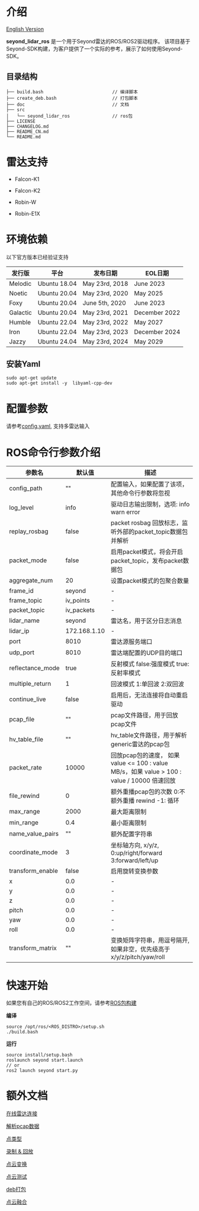 # 介绍

 [English Version](README.md) 

**seyond_lidar_ros** 是一个用于Seyond雷达的ROS/ROS2驱动程序。
该项目基于Seyond-SDK构建，为客户提供了一个实际的参考，展示了如何使用Seyond-SDK。

## 目录结构

```
├── build.bash                          // 编译脚本
├── create_deb.bash                     // 打包脚本
├── doc                                 // 文档
├── src
│   └── seyond_lidar_ros                // ros包
├── LICENSE
├── CHANGELOG.md
├── README_CN.md
└── README.md
```

# 雷达支持

- Falcon-K1
  
- Falcon-K2
  
- Robin-W
  
- Robin-E1X
  

# 环境依赖

以下官方版本已经验证支持

| 发行版 | 平台 | 发布日期 | EOL日期 |
| --- | --- | --- | --- |
| Melodic | Ubuntu 18.04 | May 23rd, 2018 | June 2023 |
| Noetic | Ubuntu 20.04 | May 23rd, 2020 | May 2025 |
| Foxy | Ubuntu 20.04 | June 5th, 2020 | June 2023 |
| Galactic | Ubuntu 20.04 | May 23rd, 2021 | December 2022 |
| Humble | Ubuntu 22.04 | May 23rd, 2022 | May 2027 |
| Iron | Ubuntu 22.04 | May 23rd, 2023 | December 2024 |
| Jazzy | Ubuntu 24.04 | May 23rd, 2024 | May 2029 |

## 安装Yaml


```
sudo apt-get update
sudo apt-get install -y  libyaml-cpp-dev
```

# 配置参数

请参考[config.yaml](/src/seyond_lidar_ros/config/config.yaml), 支持多雷达输入

# ROS命令行参数介绍

| 参数名 | 默认值 | 描述 |
| --- | --- | --- |
| config_path | ""  | 配置输入，如果配置了该项，其他命令行参数将忽视 |
| log_level | info | 驱动日志输出限制，选项: info warn error |
| replay_rosbag | false | packet rosbag 回放标志，监听外部的packet_topic数据包并解析 |
| packet_mode | false | 启用packet模式，将会开启packet_topic，发布packet数据包 |
| aggregate_num | 20  | 设置packet模式的包聚合数量 |
| frame_id | seyond | - |
| frame_topic | iv_points | - |
| packet_topic | iv_packets | - |
| lidar_name | seyond | 雷达名，用于区分日志消息 |
| lidar_ip | 172.168.1.10 | - |
| port | 8010 | 雷达源服务端口 |
| udp_port | 8010 | 雷达端配置的UDP目的端口 |
| reflectance_mode | true | 反射模式 false:强度模式 true:反射率模式 |
| multiple_return | 1   | 回波模式 1:单回波 2:双回波 |
| continue_live | false | 启用后，无法连接将自动重启驱动 |
| pcap_file | ""  | pcap文件路径，用于回放pcap文件 |
| hv_table_file | ""  | hv_table文件路径，用于解析generic雷达的pcap包 |
| packet_rate | 10000 | 回放pcap包的速度， 如果 value <= 100 :  value MB/s，如果 value  >  100 :  value / 10000 倍速回放 |
| file_rewind | 0   | 额外重播pcap包的次数 0:不额外重播 rewind -1: 循环 |
| max_range | 2000 | 最大距离限制 |
| min_range | 0.4 | 最小距离限制 |
| name_value_pairs | ""  | 额外配置字符串 |
| coordinate_mode | 3   | 坐标轴方向, x/y/z, 0:up/right/forward 3:forward/left/up |
| transform_enable | false | 启用旋转变换参数 |
| x   | 0.0 | - |
| y   | 0.0 | - |
| z   | 0.0 | - |
| pitch | 0.0 | - |
| yaw | 0.0 | - |
| roll | 0.0 | - |
| transform_matrix | "" | 变换矩阵字符串，用逗号隔开, 如果非空，优先级高于x/y/z/pitch/yaw/roll |

# 快速开始

如果您有自己的ROS/ROS2工作空间，请参考[ROS包构建](src/seyond_lidar_ros/README.md)

**编译**

```
source /opt/ros/<ROS_DISTRO>/setup.sh
./build.bash
```

**运行**

```
source install/setup.bash
roslaunch seyond start.launch
// or
ros2 launch seyond start.py
```

# 额外文档

[在线雷达连接](doc/01_how_to_connect_live_lidar_cn.md)

[解析pcap数据](doc/03_how_to_parse_pcap_data_cn.md)

[点类型](doc/02_how_to_change_point_type_cn.md)

[录制 & 回放](doc/04_how_to_record_data_cn.md)

[点云变换](05_how_to_enable_transform_cn.md)

[点云测试](doc/06_how_to_use_test_node_cn.md)

[deb打包](doc/08_how_to_create_deb_cn.md)

[点云融合](doc/07_how_to_fuse_multiple_lidars_cn.md)
